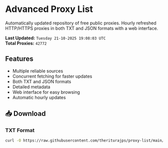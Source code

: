 # Advanced Proxy List

Automatically updated repository of free public proxies. Hourly refreshed HTTP/HTTPS proxies in both TXT and JSON formats with a web interface.

**Last Updated:** `Tuesday 21-10-2025 19:08:03 UTC`  
**Total Proxies:** `42772`

## Features
- Multiple reliable sources
- Concurrent fetching for faster updates
- Both TXT and JSON formats
- Detailed metadata
- Web interface for easy browsing
- Automatic hourly updates

## 📥 Download

### TXT Format
```bash
curl -O https://raw.githubusercontent.com/theriturajps/proxy-list/main/proxies.txt